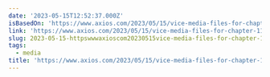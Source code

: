```yaml
---
date: '2023-05-15T12:52:37.000Z'
isBasedOn: 'https://www.axios.com/2023/05/15/vice-media-files-for-chapter-11-bankruptcy'
link: 'https://www.axios.com/2023/05/15/vice-media-files-for-chapter-11-bankruptcy'
slug: 2023-05-15-httpswwwaxioscom20230515vice-media-files-for-chapter-11-bankruptcy
tags:
  - media
title: 'https://www.axios.com/2023/05/15/vice-media-files-for-chapter-11-bankruptcy'
---
```


